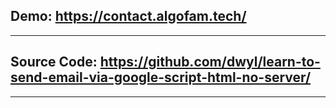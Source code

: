 ## Demo: https://contact.algofam.tech/  
---  
## Source Code: https://github.com/dwyl/learn-to-send-email-via-google-script-html-no-server/  
---  

